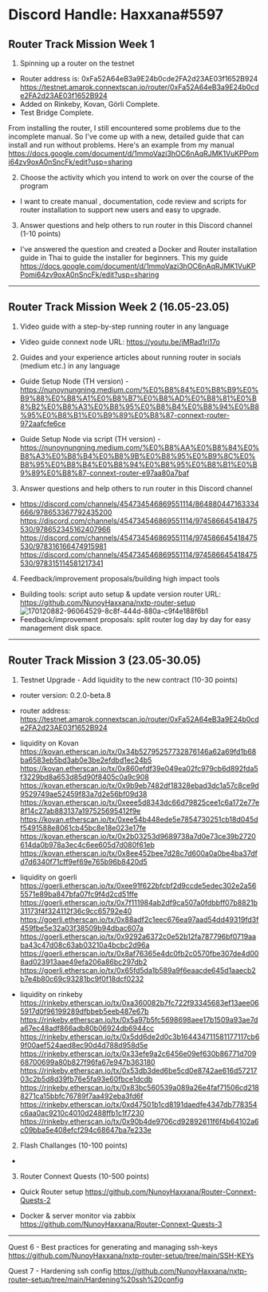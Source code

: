 # Discord Handle: Haxxana#5597
## Router Track Mission Week 1


1) Spinning up a router on the testnet
- Router address is: 0xFa52A64eB3a9E24b0cde2FA2d23AE03f1652B924
https://testnet.amarok.connextscan.io/router/0xFa52A64eB3a9E24b0cde2FA2d23AE03f1652B924
- Added on Rinkeby, Kovan, Görli Complete.
- Test Bridge Complete.

From installing the router, I still encountered some problems due to the incomplete manual. So I've come up with a new, detailed guide that can install and run without problems. Here's an example from my manual https://docs.google.com/document/d/1mmoVazi3hOC6nAqRJMK1VuKPPomi64zv9oxA0nSncFk/edit?usp=sharing




2) Choose the activity which you intend to work on over the course of the program
- I want to create manual , documentation, code review and scripts for router installation to support new users and easy to upgrade.




3) Answer questions and help others to run router in this Discord channel (1-10 points)
- I've answered the question and created a Docker and Router installation guide in Thai to guide the installer for beginners.
This my guide https://docs.google.com/document/d/1mmoVazi3hOC6nAqRJMK1VuKPPomi64zv9oxA0nSncFk/edit?usp=sharing

---

## Router Track Mission Week 2 (16.05-23.05)


1) Video guide with a step-by-step running router in any language
- Video guide connext node URL: https://youtu.be/iMRad1ri17o

2) Guides and your experience articles about running router in socials (medium etc.) in any language
- Guide Setup Node (TH version) - https://nunoynungning.medium.com/%E0%B8%84%E0%B8%B9%E0%B9%88%E0%B8%A1%E0%B8%B7%E0%B8%AD%E0%B8%81%E0%B8%B2%E0%B8%A3%E0%B8%95%E0%B8%B4%E0%B8%94%E0%B8%95%E0%B8%B1%E0%B9%89%E0%B8%87-connext-router-972aafcfe6ce

- Guide Setup Node via script (TH version) - https://nunoynungning.medium.com/%E0%B8%AA%E0%B8%84%E0%B8%A3%E0%B8%B4%E0%B8%9B%E0%B8%95%E0%B9%8C%E0%B8%95%E0%B8%B4%E0%B8%94%E0%B8%95%E0%B8%B1%E0%B9%89%E0%B8%87-connext-router-e97aa80a7baf


3) Answer questions and help others to run router in this Discord channel
- https://discord.com/channels/454734546869551114/864880447163334666/978653367792435200
https://discord.com/channels/454734546869551114/974586645418475530/978652345162407966
https://discord.com/channels/454734546869551114/974586645418475530/978316166474915981
https://discord.com/channels/454734546869551114/974586645418475530/978315114581217341


4) Feedback/improvement proposals/building high impact tools
- Building tools: script auto setup & update version router URL: https://github.com/NunoyHaxxana/nxtp-router-setup
![170120882-96064529-8c8f-444d-880a-c9f4e188f6b1](https://user-images.githubusercontent.com/83507970/170330042-6e3e95d3-b363-4956-903f-71a8c464b48a.png)
- Feedback/improvement proposals: split router log day by day for easy management disk space.

---


## Router Track Mission 3 (23.05-30.05)

1) Testnet Upgrade - Add liquidity to the new contract (10-30 points)
- router version: 0.2.0-beta.8 
- router address: https://testnet.amarok.connextscan.io/router/0xFa52A64eB3a9E24b0cde2FA2d23AE03f1652B924


- liquidity on Kovan
https://kovan.etherscan.io/tx/0x34b52795257732876146a62a69fd1b68ba6583eb5bd3ab0e3be2efdbd1ec24b5
https://kovan.etherscan.io/tx/0x860efdf39e049ea02fc979cb6d892fda5f3229bd8a653d85d90f8405c0a9c908
https://kovan.etherscan.io/tx/0x9b9eb7482df18328ebad3dc1a57c8ce9d9529749ae52459f83a7d2e56bf09d38
https://kovan.etherscan.io/tx/0xeee5d8343dc66d79825cee1c6a172e77e8f14c27ab883137a197525695412f9e
https://kovan.etherscan.io/tx/0xee54b448ede5e7854730251cb18d045df5491588e8061cb45bc8e18e023e17fe
https://kovan.etherscan.io/tx/0x2b03253d9689738a7d0e73ce39b2720614da0b978a3ec4c6ee605d7d080f61eb
https://kovan.etherscan.io/tx/0x8ee452bee7d28c7d600a0a0be4ba37dfd7d6340f71cff9ef69e765b96b8420d5


- liquidity on goerli
https://goerli.etherscan.io/tx/0xee91f622bfcbf2d9ccde5edec302e2a565571e89ba847bfa07fc9f4d2cd51ffe
https://goerli.etherscan.io/tx/0x7f111984ab2df9ca507a0fdbbff07b8821b31173f4f324112f36c9cc65792e40
https://goerli.etherscan.io/tx/0x88adf2c1eec676ea97aad54dd49319fd3f459fbe5e32a03f38509b94dbac607a
https://goerli.etherscan.io/tx/0x9292a6372c0e52b12fa787796bf0719aaba43c47d08c63ab03210a4bcbc2d96a
https://goerli.etherscan.io/tx/0x8af76365e4dc0fb2c0570fbe307de4d008ad023913aae49efa206a86bc297db2
https://goerli.etherscan.io/tx/0x65fd5da1b589a9f6eaacde645d1aaecb2b7e4b80c69c93281bc9f0f18dcf0232

- liquidity on rinkeby
https://rinkeby.etherscan.io/tx/0xa360082b7fc722f93345683ef13aee065917d0f96199289dfbbeb5eeb487e67b
https://rinkeby.etherscan.io/tx/0x5a97b5fc5698698aee17b1509a93ae7da67ec48adf866adb80b06924db6944cc
https://rinkeby.etherscan.io/tx/0x5dd6de2d0c3b164434711581177117cb69f00aef524aed8ec90d4d788d958d5e
https://rinkeby.etherscan.io/tx/0x33efe9a2c6456e09ef630b86771d70968700699a80b827f96fa67e947b363180
https://rinkeby.etherscan.io/tx/0x53db3ded6be5cd0e8742ae616d5721703c2b5d8d39fb76e5fa93e60fbce1dcdb
https://rinkeby.etherscan.io/tx/0x83bc560539a089a26e4faf71506cd2188271ca15bbfc76789f7aa492eba3fd6f
https://rinkeby.etherscan.io/tx/0xd47501b1cd8191daedfe4347db778354c6aa0ac9210c4010d2488ffb1c1f7230
https://rinkeby.etherscan.io/tx/0x90b4de9706cd92892611f6f4b64102a6c09bba5e408efcf294c68647ba7e233e

2) Flash Challanges (10-100 points)
- 

3) Router Connext Quests (10-500 points)

- Quick Router setup
https://github.com/NunoyHaxxana/Router-Connext-Quests-2


- Docker & server monitor via zabbix
https://github.com/NunoyHaxxana/Router-Connext-Quests-3

---

Quest 6 - Best practices for generating and managing ssh-keys
https://github.com/NunoyHaxxana/nxtp-router-setup/tree/main/SSH-KEYs


Quest 7 - Hardening ssh config
https://github.com/NunoyHaxxana/nxtp-router-setup/tree/main/Hardening%20ssh%20config